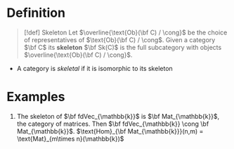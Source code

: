 # Definition

>[!def] Skeleton
>Let $\overline{\text{Ob}(\bf C) / \cong}$ be the choice of representatives of $\text{Ob}(\bf C) / \cong$. 
>Given a category $\bf C$ its **skeleton** $\bf Sk(C)$ is the full subcategory with objects $\overline{\text{Ob}(\bf C) / \cong}$.

-  A category is *skeletal* if it is isomorphic to its skeleton


# Examples

1. The skeleton of $\bf fdVec_{\mathbb{k}}$ is $\bf Mat_{\mathbb{k}}$, the category of matrices. Then $\bf fdVec_{\mathbb{k}} \cong \bf Mat_{\mathbb{k}}$. $\text{Hom}_{\bf Mat_{\mathbb{k}}}(n,m) = \text{Mat}_{m\times n}(\mathbb{k})$  

